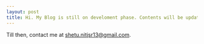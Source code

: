 ```yaml
---
layout: post
title: Hi. My Blog is still on develoment phase. Contents will be updated once sufficient contents are ready!
---
```

Till then, contact me at shetu.nitjsr13@gmail.com.

